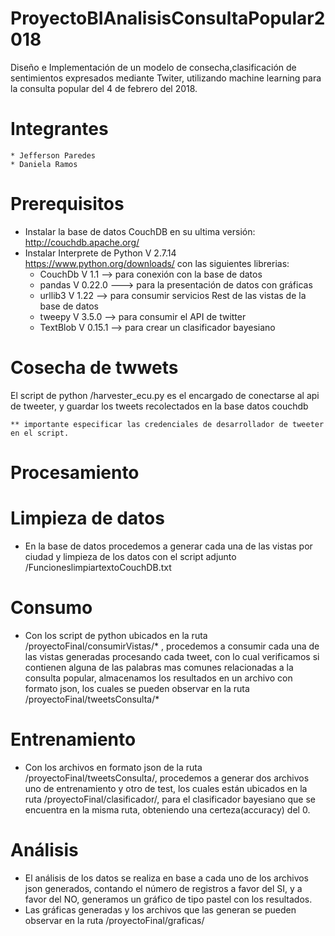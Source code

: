 # ProyectoBIAnalisisConsultaPopular2018
Diseño e Implementación de un modelo de consecha,clasificación de sentimientos expresados mediante Twiter,
utilizando machine learning para la consulta popular del 4 de febrero del 2018.
# Integrantes
	* Jefferson Paredes
	* Daniela Ramos
# Prerequisitos
- Instalar la base de datos CouchDB en su ultima versión: http://couchdb.apache.org/
- Instalar Interprete de Python V 2.7.14 https://www.python.org/downloads/ con las siguientes librerias:
	* CouchDb V 1.1 --> para conexión con la base de datos
	* pandas V 0.22.0 ---> para la presentación de datos con gráficas
	* urllib3 V 1.22 --> para consumir servicios Rest de las vistas de la base de datos
	* tweepy V 3.5.0 --> para consumir el API de twitter
	* TextBlob V 0.15.1 --> para crear un clasificador bayesiano

# Cosecha de twwets
El script de python /harvester_ecu.py es el encargado de conectarse
al api de tweeter, y guardar los tweets recolectados en la base datos couchdb

	** importante especificar las credenciales de desarrollador de tweeter en el script.
# Procesamiento
# Limpieza de datos
- En la base de datos procedemos a generar cada una de las vistas por ciudad y limpieza de los datos
con el script adjunto /FuncioneslimpiartextoCouchDB.txt

# Consumo
- Con los script de python ubicados en la ruta /proyectoFinal/consumirVistas/* , procedemos a consumir
cada una de las vistas generadas procesando cada tweet, con lo cual verificamos si contienen alguna
de las palabras mas comunes relacionadas a la consulta popular, almacenamos los resultados en un archivo
con formato json, los cuales se pueden observar en la ruta /proyectoFinal/tweetsConsulta/*

# Entrenamiento
- Con los archivos en formato json de la ruta /proyectoFinal/tweetsConsulta/, procedemos a generar dos archivos
uno de entrenamiento y otro de test, los cuales están ubicados en la ruta /proyectoFinal/clasificador/, para 
el clasificador bayesiano que se encuentra en la misma ruta, obteniendo una certeza(accuracy) del 0.

# Análisis
- El análisis de los datos se realiza en base a cada uno de los archivos json generados, contando el número
de registros a favor del SI, y a favor del NO, generamos un gráfico de tipo pastel con los resultados.
- Las gráficas generadas y los archivos que las generan se pueden observar en la ruta /proyectoFinal/graficas/